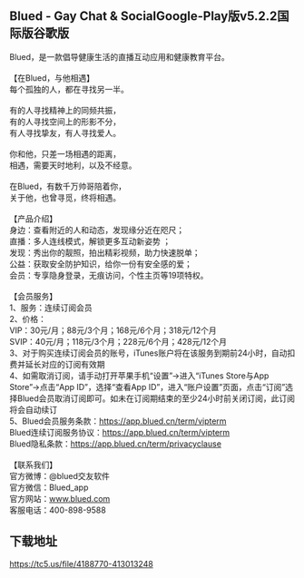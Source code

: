 ## Blued - Gay Chat & SocialGoogle-Play版v5.2.2国际版谷歌版
Blued，是一款倡导健康生活的直播互动应用和健康教育平台。 <br> <br>【在Blued，与他相遇】 <br>每个孤独的人，都在寻找另一半。 <br> <br>有的人寻找精神上的同频共振， <br>有的人寻找空间上的形影不分， <br>有人寻找挚友，有人寻找爱人。 <br> <br>你和他，只差一场相遇的距离， <br>相遇，需要天时地利，以及不经意。 <br> <br>在Blued，有数千万帅哥陪着你， <br>关于他，也曾寻觅，终将相遇。 <br> <br>【产品介绍】 <br>身边：查看附近的人和动态，发现缘分近在咫尺； <br>直播：多人连线模式，解锁更多互动新姿势 ； <br>发现：秀出你的靓照，拍出精彩视频，助力快速脱单； <br>公益：获取安全防护知识，给你一份有安全感的爱； <br>会员：专享隐身登录，无痕访问，个性主页等19项特权。 <br> <br>【会员服务】 <br>1、服务：连续订阅会员 <br>2、价格： <br>VIP：30元/月；88元/3个月；168元/6个月；318元/12个月 <br>SVIP：40元/月；118元/3个月；228元/6个月；428元/12个月 <br>3、对于购买连续订阅会员的账号，iTunes账户将在该服务到期前24小时，自动扣费并延长对应的订阅有效期 <br>4、如需取消订阅，请手动打开苹果手机“设置”-&gt;进入“iTunes Store与App Store”-&gt;点击“App ID”，选择“查看App ID”，进入“账户设置”页面，点击“订阅”选择Blued会员取消订阅即可。如未在订阅期结束的至少24小时前关闭订阅，此订阅将会自动续订 <br>5、Blued会员服务条款：https://app.blued.cn/term/vipterm <br>Blued连续订阅服务协议：https://app.blued.cn/term/vipterm <br>Blued隐私条款：https://app.blued.cn/term/privacyclause <br> <br>【联系我们】 <br>官方微博：@blued交友软件 <br>官方微信：Blued_app <br>官方网站：www.blued.com <br>客服电话：400-898-9588
## 下载地址
https://tc5.us/file/4188770-413013248